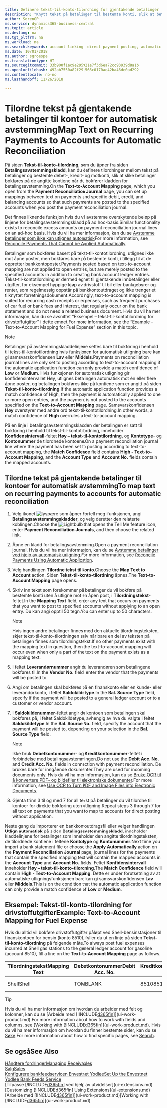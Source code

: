 ```yaml
---
title: Definere tekst-til-konto-tilordning for gjentakende betalinger | Microsoft-dokumentasjon
description: "Knytt tekst på betalinger til bestemte konti, slik at betalinger bokføres på kontiene når du bokfører betalingsavstemmingskladden."
author: SorenGP
ms.service: dynamics365-business-central
ms.topic: article
ms.devlang: na
ms.tgt_pltfrm: na
ms.workload: na
ms.search.keywords: account linking, direct payment posting, automatic payment processing, reconcile payment, recurring expense, recurring cash receipt
ms.date: 10/01/2018
ms.author: sgroespe
ms.translationtype: HT
ms.sourcegitcommit: 33b900f1ac9e295921e7f3d6ea72cc93939d8a1b
ms.openlocfilehash: 492ab7550a82f291566c0170ae42ba46de0ad292
ms.contentlocale: nb-no
ms.lasthandoff: 11/26/2018

---
```

# <a name="map-text-on-recurring-payments-to-accounts-for-automatic-reconciliation"></a><span data-ttu-id="9883d-103">Tilordne tekst på gjentakende betalinger til kontoer for automatisk avstemming</span><span class="sxs-lookup"><span data-stu-id="9883d-103">Map Text on Recurring Payments to Accounts for Automatic Reconciliation</span></span>
<span data-ttu-id="9883d-104">På siden **Tekst-til-konto-tilordning**, som du åpner fra siden **Betalingsavstemmingskladd**, kan du definere tilordninger mellom tekst på betalinger og bestemte debet-, kredit- og motkonti, slik at slike betalinger bokføres på de angitte kontiene når du bokfører kladden for betalingsavstemming.</span><span class="sxs-lookup"><span data-stu-id="9883d-104">On the **Text-to-Account Mapping** page, which you open from the **Payment Reconciliation Journal** page, you can set up mappings between text on payments and specific debit, credit, and balancing accounts so that such payments are posted to the specified accounts when you post the payment reconciliation journal.</span></span>

<span data-ttu-id="9883d-105">Det finnes liknende funksjon hvis du vil avstemme overskytende beløp på linjene for betalingsavstemmingskladd på ad hoc-basis.</span><span class="sxs-lookup"><span data-stu-id="9883d-105">Similar functionality exists to reconcile excess amounts on payment reconciliation journal lines on an ad-hoc basis.</span></span> <span data-ttu-id="9883d-106">Hvis du vil ha mer informasjon, kan du se [Avstemme betalinger som ikke kan utlignes automatisk](receivables-how-reconcile-payments-cannot-apply-auto.md)</span><span class="sxs-lookup"><span data-stu-id="9883d-106">For more information, see [Reconcile Payments That Cannot be Applied Automatically](receivables-how-reconcile-payments-cannot-apply-auto.md).</span></span>

<span data-ttu-id="9883d-107">Betalinger som bokføres basert på tekst-til-kontotilordning, utlignes ikke mot åpne poster, men bokføres bare på bestemte konti, i tillegg til at de oppretter bankkontoposter.</span><span class="sxs-lookup"><span data-stu-id="9883d-107">Payments posted based on text-to-account mapping are not applied to open entries, but are merely posted to the specified accounts in addition to creating bank account ledger entries.</span></span> <span data-ttu-id="9883d-108">Tekst-til-kontotilordning er dermed egnet til gjentakende innbetalinger eller utgifter, for eksempel hyppige kjøp av drivstoff til bil eller bankgebyrer og renter, som regelmessig oppstår på bankkontoutdraget og ikke trenger et tilknyttet forretningsdokument.</span><span class="sxs-lookup"><span data-stu-id="9883d-108">Accordingly, text-to-account mapping is suited for recurring cash receipts or expenses, such as frequent purchases of car fuel or bank fees and interest, that regularly occur on the bank statement and do not need a related business document.</span></span> <span data-ttu-id="9883d-109">Hvis du vil ha mer informasjon, kan du se avsnittet “Eksempel – tekst-til-kontotilordning for drivstoffutgifter” i dette emnet.</span><span class="sxs-lookup"><span data-stu-id="9883d-109">For more information, see the “Example - Text-to-Account Mapping for Fuel Expense” section in this topic.</span></span>

> [!NOTE]  
>   <span data-ttu-id="9883d-110">Betalinger på avstemmingskladdelinjene settes bare til bokføring i henhold til tekst-til-kontotilordning hvis funksjonen for automatisk utligning bare kan gi samsvarskonfidensen **Lav** eller **Middels**.</span><span class="sxs-lookup"><span data-stu-id="9883d-110">Payments on reconciliation journal lines are only set to posting according to text-to-account mapping if the automatic application function can only provide a match confidence of **Low** or **Medium**.</span></span> <span data-ttu-id="9883d-111">Hvis funksjonen for automatisk utligning gir konfidensintervallet Høy, utlignes betalingen automatisk mot én eller flere åpne poster, og betalingen bokføres ikke på kontiene som er angitt på siden **Tekst-til-konto-tilordning**.</span><span class="sxs-lookup"><span data-stu-id="9883d-111">If the automatic application function provides a match confidence of High, then the payment is automatically applied to one or more open entries, and the payment is not posted to the accounts specified on the **Text-to-Account Mapping** page.</span></span> <span data-ttu-id="9883d-112">Samsvarskonfidensen **Høy** overstyrer med andre ord tekst-til-kontotilordning.</span><span class="sxs-lookup"><span data-stu-id="9883d-112">In other words, a match confidence of **High** overrules a text-to-account mapping.</span></span>

<span data-ttu-id="9883d-113">På en linje i betalingsavstemmingskladden der betalingen er satt til bokføring i henhold til tekst-til-kontotilordning, inneholder **Konfidensintervall**-feltet **Høy – tekst-til-kontotilordning**, og **Kontotype**- og **Kontonummer** de tilordnede kontoene.</span><span class="sxs-lookup"><span data-stu-id="9883d-113">On a payment reconciliation journal line where the payment has been set to posting according to text-to-account mapping, the **Match Confidence** field contains **High - Text-to-Account Mapping**, and the **Account Type** and **Account No.** fields contain the mapped accounts.</span></span>

## <a name="to-map-text-on-recurring-payments-to-accounts-for-automatic-reconciliation"></a><span data-ttu-id="9883d-114">Tilordne tekst på gjentakende betalinger til kontoer for automatisk avstemming</span><span class="sxs-lookup"><span data-stu-id="9883d-114">To map text on recurring payments to accounts for automatic reconciliation</span></span>
1. <span data-ttu-id="9883d-115">Velg ikonet ![lyspære som åpner Fortell meg-funksjonen](media/ui-search/search_small.png "Fortell hva du vil gjøre"), angi **Betalingsavstemmingskladder**, og velg deretter den relaterte koblingen.</span><span class="sxs-lookup"><span data-stu-id="9883d-115">Choose the ![Lightbulb that opens the Tell Me feature](media/ui-search/search_small.png "Tell me what you want to do") icon, enter **Payment Reconciliation Journals**, and then choose the related link.</span></span>
2. <span data-ttu-id="9883d-116">Åpne en kladd for betalingsavstemming.</span><span class="sxs-lookup"><span data-stu-id="9883d-116">Open a payment reconciliation journal.</span></span> <span data-ttu-id="9883d-117">Hvis du vil ha mer informasjon, kan du se [Avstemme betalinger ved hjelp av automatisk utligning](receivables-how-reconcile-payments-auto-application.md).</span><span class="sxs-lookup"><span data-stu-id="9883d-117">For more information, see [Reconcile Payments Using Automatic Application](receivables-how-reconcile-payments-auto-application.md).</span></span>
3. <span data-ttu-id="9883d-118">Velg handlingen **Tilordne tekst til konto**.</span><span class="sxs-lookup"><span data-stu-id="9883d-118">Choose the **Map Text to Account** action.</span></span> <span data-ttu-id="9883d-119">Siden **Tekst-til-konto-tilordning** åpnes.</span><span class="sxs-lookup"><span data-stu-id="9883d-119">The **Text-to-Account Mapping** page opens.</span></span>
4. <span data-ttu-id="9883d-120">Skriv inn tekst som forekommer på betalinger du vil bokføre på bestemte konti uten å utligne mot en åpen post, i **Tilordningstekst**-feltet.</span><span class="sxs-lookup"><span data-stu-id="9883d-120">In the **Mapping Text** field, enter any text that occurs on payments that you want to post to specified accounts without applying to an open entry.</span></span> <span data-ttu-id="9883d-121">Du kan angi opptil 50 tegn.</span><span class="sxs-lookup"><span data-stu-id="9883d-121">You can enter up to 50 characters.</span></span>

    > [!NOTE]  
    >   <span data-ttu-id="9883d-122">Hvis ingen andre betalinger finnes med den aktuelle tilordningsteksten, skjer tekst-til-konto-tilordningen selv når bare en del av teksten på betalingen finnes som tilordningstekst.</span><span class="sxs-lookup"><span data-stu-id="9883d-122">If no other payments exist with the mapping text in question, then the text-to-account mapping will occur even when only a part of the text on the payment exists as a mapping text.</span></span>
5. <span data-ttu-id="9883d-123">I feltet **Leverandørnummer** angir du leverandøren som betalingene bokføres til.</span><span class="sxs-lookup"><span data-stu-id="9883d-123">In the **Vendor No.** field, enter the vendor that the payments will be posted to.</span></span>
6. <span data-ttu-id="9883d-124">Angi om betalingen skal bokføres på en finanskonto eller en kunde- eller leverandørkonto, i feltet **Saldokildetype**.</span><span class="sxs-lookup"><span data-stu-id="9883d-124">In the **Bal. Source Type** field, specify if the payment will be posted to a general ledger account or to a customer or vendor account.</span></span>
7. <span data-ttu-id="9883d-125">I **Saldokildenummer**-feltet angir du kontoen som betalingen skal bokføres på, i feltet Saldokildetype, avhengig av hva du valgte i feltet **Saldokildetype**.</span><span class="sxs-lookup"><span data-stu-id="9883d-125">In the **Bal. Source No.** field, specify the account that the payment will be posted to, depending on your selection in the **Bal. Source Type** field.</span></span>

    > [!NOTE]
    > <span data-ttu-id="9883d-126">Ikke bruk **Debetkontonummer**- og **Kreditkontonummer**-feltet i forbindelse med betalingsavstemmingen.</span><span class="sxs-lookup"><span data-stu-id="9883d-126">Do not use the **Debit Acc. No.** and **Credit Acc. No.** fields in connection with payment reconciliation.</span></span> <span data-ttu-id="9883d-127">De brukes bare for inngående dokumenter.</span><span class="sxs-lookup"><span data-stu-id="9883d-127">They are used for incoming documents only.</span></span> <span data-ttu-id="9883d-128">Hvis du vil ha mer informasjon, kan du se [Bruke OCR til å konvertere PDF- og bildefiler til elektroniske dokumenter](across-how-use-ocr-pdf-images-files.md).</span><span class="sxs-lookup"><span data-stu-id="9883d-128">For more information, see [Use OCR to Turn PDF and Image Files into Electronic Documents](across-how-use-ocr-pdf-images-files.md).</span></span>

8. <span data-ttu-id="9883d-129">Gjenta trinn 3 til og med 7 for all tekst på betalinger du vil tilordne til kontoer for direkte bokføring uten utligning.</span><span class="sxs-lookup"><span data-stu-id="9883d-129">Repeat steps 3 through 7 for all text on payments that you want to map to accounts for direct posting without application.</span></span>

<span data-ttu-id="9883d-130">Neste gang du importerer en bankkontoutdragsfil eller velger handlingen **Utlign automatisk** på siden **Betalingsavstemmingskladd**, inneholder kladdelinjene for betalinger som inneholder den angitte tilordningsteksten, de tilordnede kontiene i feltene **Kontotype** og **Kontonummer**.</span><span class="sxs-lookup"><span data-stu-id="9883d-130">Next time you import a bank statement file or choose the **Apply Automatically** action on the **Payment Reconciliation Journal** page, journal lines for the payments that contain the specified mapping text will contain the mapped accounts in the **Account Type** and **Account No.** fields.</span></span> <span data-ttu-id="9883d-131">Feltet **Konfidensintervall** inneholder **Høy – tekst-til-konto-tilordning**.</span><span class="sxs-lookup"><span data-stu-id="9883d-131">The **Match Confidence** field will contain **High - Text-to-Account Mapping**.</span></span> <span data-ttu-id="9883d-132">Dette er under forutsetning av at automatiske utligningsfunksjonen bare kan gi samsvarskonfidensen **Lav** eller **Middels**.</span><span class="sxs-lookup"><span data-stu-id="9883d-132">This is on the condition that the automatic application function can only provide a match confidence of **Low** or **Medium**.</span></span>

## <a name="example-text-to-account-mapping-for-fuel-expense"></a><span data-ttu-id="9883d-133">Eksempel: Tekst-til-konto-tilordning for drivstoffutgifter</span><span class="sxs-lookup"><span data-stu-id="9883d-133">Example: Text-to-Account Mapping for Fuel Expense</span></span>
<span data-ttu-id="9883d-134">Hvis du alltid vil bokføre drivstoffutgifter påløpt ved Shell-bensinstasjoner til finanskontoen for bensin (konto 8510), fyller du ut en linje på siden **Tekst-til-konto-tilordning** på følgende måte.</span><span class="sxs-lookup"><span data-stu-id="9883d-134">To always post fuel expenses incurred at Shell gas stations to the general ledger account for gasoline (account 8510), fill a line on the **Text-to-Account Mapping** page as follows.</span></span>

| <span data-ttu-id="9883d-135">Tilordningstekst</span><span class="sxs-lookup"><span data-stu-id="9883d-135">Mapping Text</span></span> | <span data-ttu-id="9883d-136">Debetkontonummer</span><span class="sxs-lookup"><span data-stu-id="9883d-136">Debit Acc. No.</span></span> | <span data-ttu-id="9883d-137">Kreditkontonummer</span><span class="sxs-lookup"><span data-stu-id="9883d-137">Credit Acc. No.</span></span> | <span data-ttu-id="9883d-138">Saldokildetype</span><span class="sxs-lookup"><span data-stu-id="9883d-138">Bal. Source Type</span></span> | <span data-ttu-id="9883d-139">Saldokildenummer</span><span class="sxs-lookup"><span data-stu-id="9883d-139">Bal. Source No.</span></span> |
| --- | --- | --- | --- | --- |
| <span data-ttu-id="9883d-140">Shell</span><span class="sxs-lookup"><span data-stu-id="9883d-140">Shell</span></span> |<span data-ttu-id="9883d-141">TOM</span><span class="sxs-lookup"><span data-stu-id="9883d-141">BLANK</span></span> |<span data-ttu-id="9883d-142">8510</span><span class="sxs-lookup"><span data-stu-id="9883d-142">8510</span></span> |<span data-ttu-id="9883d-143">Finanskonto</span><span class="sxs-lookup"><span data-stu-id="9883d-143">G/L Account</span></span> |<span data-ttu-id="9883d-144">TOM</span><span class="sxs-lookup"><span data-stu-id="9883d-144">BLANK</span></span> |

> [!TIP]  
>   <span data-ttu-id="9883d-145">Hvis du vil ha mer informasjon om hvordan du arbeider med felt og kolonner, kan du se [Arbeide med [!INCLUDE[d365fin](includes/d365fin_long_md.md)]](ui-work-product.md).</span><span class="sxs-lookup"><span data-stu-id="9883d-145">For more information about how to work with fields and columns, see [Working with [!INCLUDE[d365fin](includes/d365fin_long_md.md)]](ui-work-product.md).</span></span> <span data-ttu-id="9883d-146">Hvis du vil ha mer informasjon om hvordan du finner bestemte sider, kan du se [Søke](ui-search.md).</span><span class="sxs-lookup"><span data-stu-id="9883d-146">For more information about how to find specific pages, see [Search](ui-search.md).</span></span>

## <a name="see-also"></a><span data-ttu-id="9883d-147">Se også</span><span class="sxs-lookup"><span data-stu-id="9883d-147">See Also</span></span>
[<span data-ttu-id="9883d-148">Håndtere fordringer</span><span class="sxs-lookup"><span data-stu-id="9883d-148">Managing Receivables</span></span>](receivables-manage-receivables.md)  
[<span data-ttu-id="9883d-149">Salg</span><span class="sxs-lookup"><span data-stu-id="9883d-149">Sales</span></span>](sales-manage-sales.md)  
[<span data-ttu-id="9883d-150">Konfigurere bankfeedservicen Envestnet Yodlee</span><span class="sxs-lookup"><span data-stu-id="9883d-150">Set Up the Envestnet Yodlee Bank Feeds Service</span></span>](bank-how-setup-bank-statement-service.md)  
<span data-ttu-id="9883d-151">[Tilpasse [!INCLUDE[d365fin](includes/d365fin_md.md)] ved hjelp av utvidelser](ui-extensions.md)</span><span class="sxs-lookup"><span data-stu-id="9883d-151">[Customizing [!INCLUDE[d365fin](includes/d365fin_md.md)] Using Extensions](ui-extensions.md)</span></span>  
<span data-ttu-id="9883d-152">[Arbeide med [!INCLUDE[d365fin](includes/d365fin_md.md)]](ui-work-product.md)</span><span class="sxs-lookup"><span data-stu-id="9883d-152">[Working with [!INCLUDE[d365fin](includes/d365fin_md.md)]](ui-work-product.md)</span></span>


